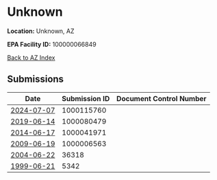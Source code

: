 # Unknown

**Location:** Unknown, AZ

**EPA Facility ID:** 100000066849

[Back to AZ Index](../../index.md)

## Submissions

| Date | Submission ID | Document Control Number |
|------|--------------|-------------------------|
| [2024-07-07](submissions/1000115760.md) | 1000115760 |  |
| [2019-06-14](submissions/1000080479.md) | 1000080479 |  |
| [2014-06-17](submissions/1000041971.md) | 1000041971 |  |
| [2009-06-19](submissions/1000006563.md) | 1000006563 |  |
| [2004-06-22](submissions/36318.md) | 36318 |  |
| [1999-06-21](submissions/5342.md) | 5342 |  |

